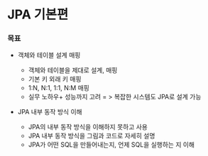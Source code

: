 # JPA 기본편

### 목표

- 객체와 테이블 설계 매핑
    - 객체와 테이블을 제대로 설계, 매핑
    - 기본 키 외래 키 매핑
    - 1:N, N:1, 1:1, N:M 매핑
    - 실무 노하우+ 성능까지 고려 = > 복잡한 시스템도 JPA로 설계 가능




- JPA 내부 동작 방식 이해
    - JPA의 내부 동작 방식을 이해하지 못하고 사용
    - JPA 내부 동작 방식을 그림과 코드로 자세히 설명
    - JPA가 어떤 SQL을 만들어내는지, 언제 SQL을 실행하는 지 이해

